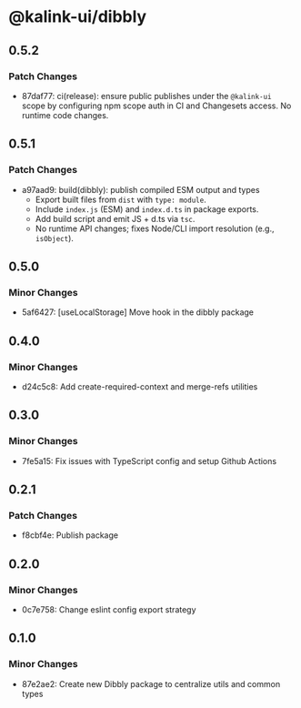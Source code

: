# @kalink-ui/dibbly

## 0.5.2

### Patch Changes

- 87daf77: ci(release): ensure public publishes under the `@kalink-ui` scope by configuring npm scope auth in CI and Changesets access. No runtime code changes.

## 0.5.1

### Patch Changes

- a97aad9: build(dibbly): publish compiled ESM output and types
  - Export built files from `dist` with `type: module`.
  - Include `index.js` (ESM) and `index.d.ts` in package exports.
  - Add build script and emit JS + d.ts via `tsc`.
  - No runtime API changes; fixes Node/CLI import resolution (e.g., `isObject`).

## 0.5.0

### Minor Changes

- 5af6427: [useLocalStorage] Move hook in the dibbly package

## 0.4.0

### Minor Changes

- d24c5c8: Add create-required-context and merge-refs utilities

## 0.3.0

### Minor Changes

- 7fe5a15: Fix issues with TypeScript config and setup Github Actions

## 0.2.1

### Patch Changes

- f8cbf4e: Publish package

## 0.2.0

### Minor Changes

- 0c7e758: Change eslint config export strategy

## 0.1.0

### Minor Changes

- 87e2ae2: Create new Dibbly package to centralize utils and common types
